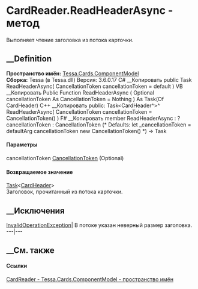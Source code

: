 # CardReader.ReadHeaderAsync - метод
Выполняет чтение заголовка из потока карточки.
## __Definition
 **Пространство имён:**
[Tessa.Cards.ComponentModel](N_Tessa_Cards_ComponentModel.htm)  
 **Сборка:** Tessa (в Tessa.dll) Версия: 3.6.0.17
C# __Копировать
     public Task<CardHeader> ReadHeaderAsync(
    	CancellationToken cancellationToken = default
    )
VB __Копировать
     Public Function ReadHeaderAsync ( 
    	Optional cancellationToken As CancellationToken = Nothing
    ) As Task(Of CardHeader)
C++ __Копировать
     public:
    Task<CardHeader^>^ ReadHeaderAsync(
    	CancellationToken cancellationToken = CancellationToken()
    )
F# __Копировать
     member ReadHeaderAsync : 
            ?cancellationToken : CancellationToken 
    (* Defaults:
            let _cancellationToken = defaultArg cancellationToken new CancellationToken()
    *)
    -> Task<CardHeader> 
#### Параметры
cancellationToken
[CancellationToken](https://learn.microsoft.com/dotnet/api/system.threading.cancellationtoken)
(Optional)
#### Возвращаемое значение
[Task](https://learn.microsoft.com/dotnet/api/system.threading.tasks.task-1)<[CardHeader](T_Tessa_Cards_ComponentModel_CardHeader.htm)>  
Заголовок, прочитанный из потока карточки.
##  __Исключения
[InvalidOperationException](https://learn.microsoft.com/dotnet/api/system.invalidoperationexception)|
В потоке указан неверный размер заголовка.  
---|---  
##  __См. также
#### Ссылки
[CardReader - ](T_Tessa_Cards_ComponentModel_CardReader.htm)
[Tessa.Cards.ComponentModel - пространство
имён](N_Tessa_Cards_ComponentModel.htm)
